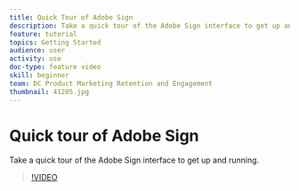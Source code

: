 ```yaml
---
title: Quick Tour of Adobe Sign
description: Take a quick tour of the Adobe Sign interface to get up and running
feature: tutorial
topics: Getting Started
audience: user
activity: use
doc-type: feature video
skill: beginner
team: DC Product Marketing Retention and Engagement
thumbnail: 41205.jpg
---
```


# Quick tour of Adobe Sign

Take a quick tour of the Adobe Sign interface to get up and running.

>[!VIDEO](https://video.tv.adobe.com/v/41205?hidetitle=true)